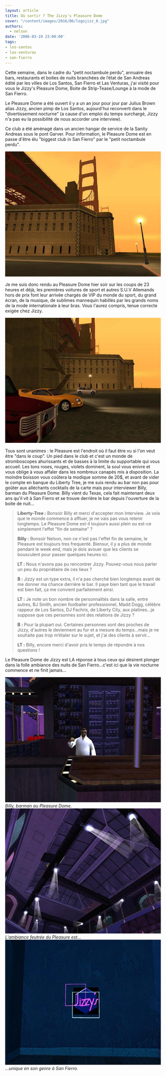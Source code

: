 ```yaml
---
layout: article
title: Où sortir ? The Jizzy's Pleasure Dome
cover: "/content/images/2016/06/logojizz_0.jpg"
authors:
  - nelson
date: '2006-03-19 23:00:00'
tags:
- los-santos
- las-venturas
- san-fierro
---
```


Cette semaine, dans le cadre du "petit noctambule perdu", annuaire des bars, restaurants et boites de nuits branchées de l’état de San Andreas édité par les villes de Los Santos, San Fierro et Las Venturas, j'ai visité pour vous le Jizzy's Pleasure Dome, Boite de Strip-Tease/Lounge à la mode de San Fierro.

Le Pleasure Dome a été ouvert il y a un an jour pour jour par Julius Brown alias Jizzy, ancien pimp de Los Santos, aujourd'hui reconverti dans le "divertissement nocturne" (a cause d'un emploi du temps surchargé, Jizzy n'a pas eu la possibilité de nous accorder une interview).

Ce club a été aménagé dans un ancien hangar de service de la Sanity Andreas sous le pont Garver. Pour information, le Pleasure Dome est en passe d'être élu "biggest club in San Fierro" par le "petit noctambule perdu".

![](/content/images/2005/01/batiment.jpg)

Je me suis donc rendu au Pleasure Dome hier soir sur les coups de 23 heures et déjà, les premières voitures de sport et autres S.U.V Allemands hors de prix font leur arrivée chargés de VIP du monde du sport, du grand écran, de la musique, de sublimes mannequin habillés par les grands noms de la mode internationale à leur bras. Vous l'aurez compris, tenue correcte exigée chez Jizzy.

![](/content/images/2005/01/sportscars1.jpg)

Tous sont unanimes : le Pleasure est l'endroit où il faut être vu si l'on veut être "dans le coup". Un pied dans le club et c'est un monde de stromboscopes ahurissants et de basses à la limite du supportable qui vous accueil. Les tons roses, rouges, violets dominent, la soul vous enivre et vous oblige à vous affaler dans les nombreux canapés mis à disposition. La moindre boisson vous coûtera la modique somme de 20$, et avant de vider le compte en banque du Liberty Tree, je me suis rendu au bar non pas pour goûter aux alléchants cocktails de la carte mais pour interviewer Billy, barman du Pleasure Dome. Billy vient du Texas, cela fait maintenant deux ans qu'il vit à San Fierro et se trouve derrière le bar depuis l'ouverture de la boite de nuit...

> **Liberty-Tree :** Bonsoir Billy et merci d'accepter mon Interview. Je vois que le monde commence à affluer, je ne vais pas vous retenir longtemps. Le Pleasure Dome est-il toujours aussi plein ou est-ce simplement l'effet "fin de semaine" ?
> 
> **Billy :** Bonsoir Nelson, non ce n'est pas l'effet fin de semaine, le Pleasure est toujours tres frequenté. Biensur, il y a plus de monde pendant le week end, mais je dois avouer que les clients se bousculent pour passer quelques heures ici.
> 
> **LT :** Nous n'avons pas pu rencontrer Jizzy. Pouvez-vous nous parler un peu du propriétaire de ces lieux ?
> 
> **B :** Jizzy est un type extra, il n'a pas cherché bien longtemps avant de me donner ma chance derrière le bar. Il paye bien tant que le travail est bien fait, ça me convient parfaitement ainsi.
> 
> **LT :** Je note un bon nombre de personnalités dans la salle, entre autres, BJ Smith, ancien footballer professionnel, Madd Dogg, célèbre rappeur de Los Santos, DJ Fachris, de Liberty City, aux platines...je suppose que ces personnes sont des relations de Jizzy ?
> 
> **B :** Pour la plupart oui. Certaines personnes sont des proches de Jizzy, d'autres le deviennent au fur et a mesure du temps...mais je ne souhaite pas trop m’étaler sur le sujet, et j'ai des clients à servir...
> 
> **LT :** Billy, encore merci d'avoir pris le temps de répondre à nos questions !

Le Pleasure Dome de Jizzy est LA réponse à tous ceux qui désirent plonger dans la folle ambiance des nuits de San Fierro...c'est ici que la vie nocturne commence et ne finit jamais...

![Billy, barman au Pleasure Dome.](/content/images/2005/01/billy.jpg)
_Billy, barman au Pleasure Dome._[](/content/images/2005/01/alcove.jpg)
![L'ambiance feutrée du Pleasure est...](/content/images/2005/01/roof.jpg)
_L'ambiance feutrée du Pleasure est..._[](/content/images/2005/01/pleasure.jpg)
![...unique en son genre à San Fierro.](/content/images/2005/01/logojizz.jpg)
_...unique en son genre à San Fierro._